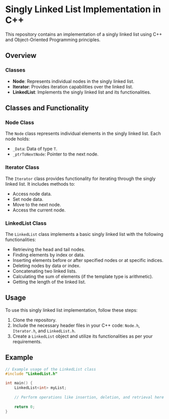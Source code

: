# Singly Linked List Implementation in C++

This repository contains an implementation of a singly linked list using C++ and Object-Oriented Programming principles.

## Overview

### Classes
- **Node**: Represents individual nodes in the singly linked list.
- **Iterator**: Provides iteration capabilities over the linked list.
- **LinkedList**: Implements the singly linked list and its functionalities.

## Classes and Functionality

### Node Class
The `Node` class represents individual elements in the singly linked list. Each node holds:
- `_Data`: Data of type `T`.
- `_ptrToNextNode`: Pointer to the next node.

### Iterator Class
The `Iterator` class provides functionality for iterating through the singly linked list. It includes methods to:
- Access node data.
- Set node data.
- Move to the next node.
- Access the current node.

### LinkedList Class
The `LinkedList` class implements a basic singly linked list with the following functionalities:
- Retrieving the head and tail nodes.
- Finding elements by index or data.
- Inserting elements before or after specified nodes or at specific indices.
- Deleting nodes by data or index.
- Concatenating two linked lists.
- Calculating the sum of elements (if the template type is arithmetic).
- Getting the length of the linked list.

## Usage

To use this singly linked list implementation, follow these steps:
1. Clone the repository.
2. Include the necessary header files in your C++ code: `Node.h`, `Iterator.h`, and `LinkedList.h`.
3. Create a `LinkedList` object and utilize its functionalities as per your requirements.

## Example

```cpp
// Example usage of the LinkedList class
#include "LinkedList.h"

int main() {
    LinkedList<int> myList;
    
    // Perform operations like insertion, deletion, and retrieval here
    
    return 0;
}
